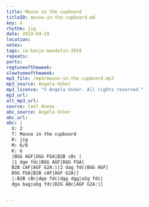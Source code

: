 ```yaml
---
title: Mouse in the cupboard
titleID: mouse-in-the-cupboard.md
key: G
rhythm: jig
date: 2019-04-29
location:
notes:
tags: ca-banjo-mandolin-2019
repeats: 
parts: 
regtuneoftheweek:
slowtuneoftheweek:
mp3_file: /mp3/mouse-in-the-cupboard.mp3
mp3_source: Angela Usher
mp3_licence: "© Angela Usher. All rights reserved."
mp3_url:
alt_mp3_url:
source: Ceol Aneas
abc_source: Angela Usher
abc_url:
abc: |
  X: 2
  T: Mouse in the cupboard
  R: jig
  M: 6/8
  K: G
  |BGG AGF|DGG FGA|B2B cBc |
  |1 dge fdc|BGG AGF|DGG FGA|
  B2B cAF|AGF G2A:||2 dag fdc|BGG AGF|
  DGG FGA|B2B cAF|AGF G2A|]
  |:B2B cBc|dge fdc|dgg dgg|a2g fdc|
  dga bag|abg fdc|B2G ABc|AGF G2A:|]


---
```

